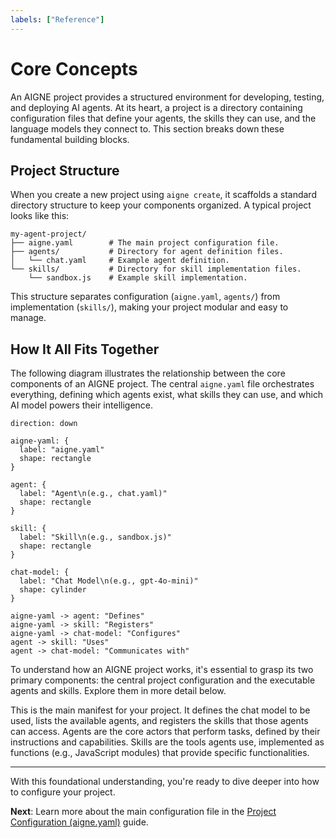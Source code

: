 ```yaml
---
labels: ["Reference"]
---
```


# Core Concepts

An AIGNE project provides a structured environment for developing, testing, and deploying AI agents. At its heart, a project is a directory containing configuration files that define your agents, the skills they can use, and the language models they connect to. This section breaks down these fundamental building blocks.

## Project Structure

When you create a new project using `aigne create`, it scaffolds a standard directory structure to keep your components organized. A typical project looks like this:

```text Project Structure icon=mdi:folder-open
my-agent-project/
├── aigne.yaml        # The main project configuration file.
├── agents/           # Directory for agent definition files.
│   └── chat.yaml     # Example agent definition.
└── skills/           # Directory for skill implementation files.
    └── sandbox.js    # Example skill implementation.
```

This structure separates configuration (`aigne.yaml`, `agents/`) from implementation (`skills/`), making your project modular and easy to manage.

## How It All Fits Together

The following diagram illustrates the relationship between the core components of an AIGNE project. The central `aigne.yaml` file orchestrates everything, defining which agents exist, what skills they can use, and which AI model powers their intelligence.

```d2
direction: down

aigne-yaml: {
  label: "aigne.yaml"
  shape: rectangle
}

agent: {
  label: "Agent\n(e.g., chat.yaml)"
  shape: rectangle
}

skill: {
  label: "Skill\n(e.g., sandbox.js)"
  shape: rectangle
}

chat-model: {
  label: "Chat Model\n(e.g., gpt-4o-mini)"
  shape: cylinder
}

aigne-yaml -> agent: "Defines"
aigne-yaml -> skill: "Registers"
aigne-yaml -> chat-model: "Configures"
agent -> skill: "Uses"
agent -> chat-model: "Communicates with"
```

To understand how an AIGNE project works, it's essential to grasp its two primary components: the central project configuration and the executable agents and skills. Explore them in more detail below.

<x-cards>
  <x-card data-title="Project Configuration (aigne.yaml)" data-icon="lucide:file-cog" data-href="/core-concepts/project-configuration">
    This is the main manifest for your project. It defines the chat model to be used, lists the available agents, and registers the skills that those agents can access.
  </x-card>
  <x-card data-title="Agents and Skills" data-icon="lucide:bot" data-href="/core-concepts/agents-and-skills">
    Agents are the core actors that perform tasks, defined by their instructions and capabilities. Skills are the tools agents use, implemented as functions (e.g., JavaScript modules) that provide specific functionalities.
  </x-card>
</x-cards>

---

With this foundational understanding, you're ready to dive deeper into how to configure your project.

**Next**: Learn more about the main configuration file in the [Project Configuration (aigne.yaml)](./core-concepts-project-configuration.md) guide.